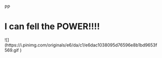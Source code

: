 PP

<h1>I can fell the POWER!!!!</h1>
![](https://i.pinimg.com/originals/e6/da/c1/e6dac1038095d76596e8b1bd9653f569.gif )

